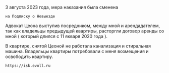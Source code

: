 3 августа 2023 года, мера наказания была сменена 

    на Подписку о Невыезде

Адвокат Цеона выступив посредником, между мной и арендадателем, 
так как владельцы предыдущей квартиры, расторгли договор 
аренды со мной ( который длился с 11 якваря 2020 года ).

В квартире, снятой Цеоной не работала 
канализация и стиральная машина. Владельцы квартиры 
потребовали с меня возмещения и освободить квартиру.

    https://isk.evoll.ru
